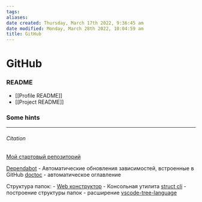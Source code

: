 ```yaml
---
tags: 
aliases: 
date created: Thursday, March 17th 2022, 9:36:45 am
date modified: Monday, March 28th 2022, 10:04:59 am
title: GitHub
---
```


# GitHub

### README

- [[Profile README]]
- [[Project README]]

### Some hints

---

###### Citation

[Мой стартовый репозиторий](https://nicothin.pro/page/my-start-kit)

[Dependabot](https://github.com/dependabot) - Автоматические обновления зависимостей, встроенные в GitHub
[doctoc](https://github.com/thlorenz/doctoc) - автоматическое оглавление

Структура папок:
	- [Web конструктор](https://structure.codes/)
	- Консольная утилита [struct cli](https://github.com/structure-codes/cli) - построение структуры папок
	- расширение [vscode-tree-language](https://github.com/structure-codes/vscode-tree-language)
	
	